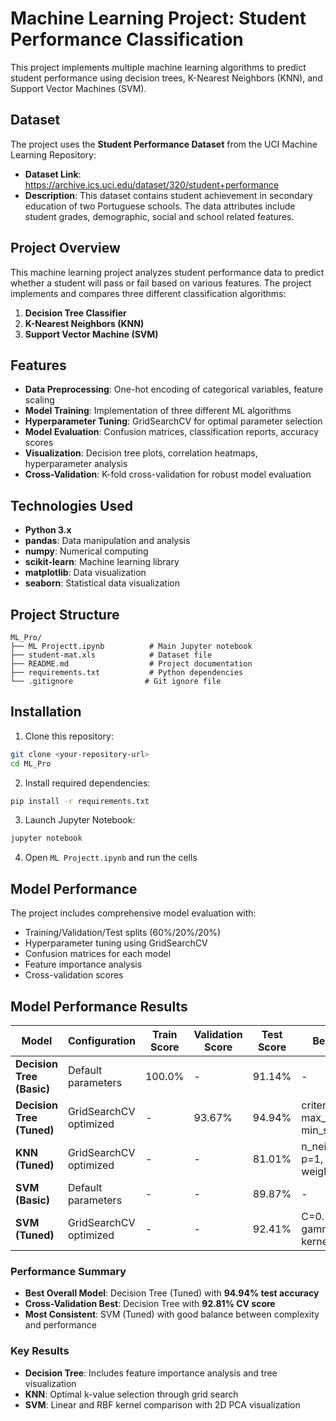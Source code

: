# Machine Learning Project: Student Performance Classification

This project implements multiple machine learning algorithms to predict student performance using decision trees, K-Nearest Neighbors (KNN), and Support Vector Machines (SVM).

## Dataset

The project uses the **Student Performance Dataset** from the UCI Machine Learning Repository:
- **Dataset Link**: https://archive.ics.uci.edu/dataset/320/student+performance
- **Description**: This dataset contains student achievement in secondary education of two Portuguese schools. The data attributes include student grades, demographic, social and school related features.

## Project Overview

This machine learning project analyzes student performance data to predict whether a student will pass or fail based on various features. The project implements and compares three different classification algorithms:

1. **Decision Tree Classifier**
2. **K-Nearest Neighbors (KNN)**
3. **Support Vector Machine (SVM)**

## Features

- **Data Preprocessing**: One-hot encoding of categorical variables, feature scaling
- **Model Training**: Implementation of three different ML algorithms
- **Hyperparameter Tuning**: GridSearchCV for optimal parameter selection
- **Model Evaluation**: Confusion matrices, classification reports, accuracy scores
- **Visualization**: Decision tree plots, correlation heatmaps, hyperparameter analysis
- **Cross-Validation**: K-fold cross-validation for robust model evaluation

## Technologies Used

- **Python 3.x**
- **pandas**: Data manipulation and analysis
- **numpy**: Numerical computing
- **scikit-learn**: Machine learning library
- **matplotlib**: Data visualization
- **seaborn**: Statistical data visualization

## Project Structure

```
ML_Pro/
├── ML Projectt.ipynb          # Main Jupyter notebook
├── student-mat.xls            # Dataset file
├── README.md                  # Project documentation
├── requirements.txt           # Python dependencies
└── .gitignore                # Git ignore file
```

## Installation

1. Clone this repository:
```bash
git clone <your-repository-url>
cd ML_Pro
```

2. Install required dependencies:
```bash
pip install -r requirements.txt
```

3. Launch Jupyter Notebook:
```bash
jupyter notebook
```

4. Open `ML Projectt.ipynb` and run the cells

## Model Performance

The project includes comprehensive model evaluation with:
- Training/Validation/Test splits (60%/20%/20%)
- Hyperparameter tuning using GridSearchCV
- Confusion matrices for each model
- Feature importance analysis
- Cross-validation scores

## Model Performance Results

| Model | Configuration | Train Score | Validation Score | Test Score | Best Parameters |
|-------|---------------|-------------|------------------|------------|-----------------|
| **Decision Tree (Basic)** | Default parameters | 100.0% | - | 91.14% | - |
| **Decision Tree (Tuned)** | GridSearchCV optimized | - | 93.67% | 94.94% | criterion='gini', max_depth=5, min_samples_leaf=20 |
| **KNN (Tuned)** | GridSearchCV optimized | - | - | 81.01% | n_neighbors=21, p=1, weights='distance' |
| **SVM (Basic)** | Default parameters | - | - | 89.87% | - |
| **SVM (Tuned)** | GridSearchCV optimized | - | - | 92.41% | C=0.1, gamma='scale', kernel='linear' |

### Performance Summary

- **Best Overall Model**: Decision Tree (Tuned) with **94.94% test accuracy**
- **Cross-Validation Best**: Decision Tree with **92.81% CV score**
- **Most Consistent**: SVM (Tuned) with good balance between complexity and performance

### Key Results

- **Decision Tree**: Includes feature importance analysis and tree visualization
- **KNN**: Optimal k-value selection through grid search  
- **SVM**: Linear and RBF kernel comparison with 2D PCA visualization
